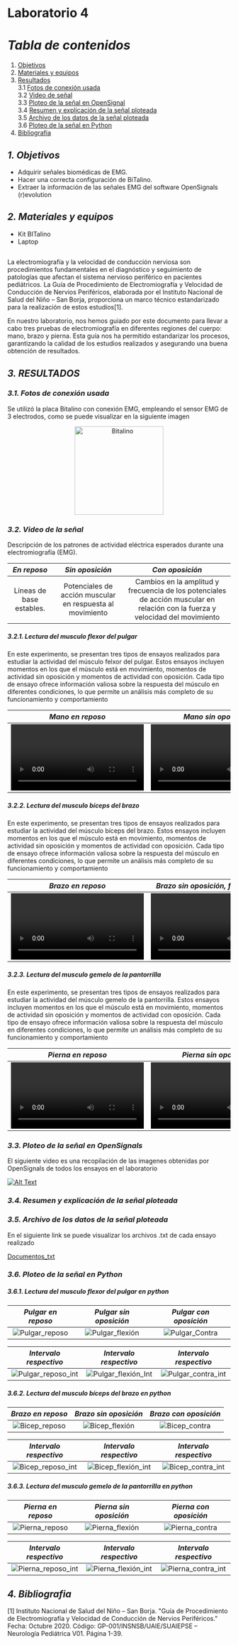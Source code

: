 

# Laboratorio 4

# *Tabla de contenidos*

1. [Objetivos](#id1)
2. [Materiales y equipos](#id2)
3. [Resultados](#id3)\
     3.1 [Fotos de conexión usada](#id4)\
     3.2 [Video de señal](#id5)\
     3.3 [Ploteo de la señal en OpenSignal](#id6)\
     3.4 [Resumen y explicación de la señal ploteada](#id7)\
     3.5 [Archivo de los datos de la señal ploteada](#id8)\
     3.6 [Ploteo de la señal en Python](#id9)
4. [Bibliografia](#id10)
   
## *1. Objetivos* <a name="id1"></a>
* Adquirir señales biomédicas de EMG.
* Hacer una correcta configuración de BiTalino.
* Extraer la información de las señales EMG del software OpenSignals (r)evolution

## *2. Materiales y equipos* <a name="id2"></a>
* Kit BITalino
* Laptop  


##
La electromiografía y la velocidad de conducción nerviosa son procedimientos fundamentales en el diagnóstico y seguimiento de patologías que afectan el sistema nervioso periférico en pacientes pediátricos. La Guía de Procedimiento de Electromiografía y Velocidad de Conducción de Nervios Periféricos, elaborada por el Instituto Nacional de Salud del Niño – San Borja, proporciona un marco técnico estandarizado para la realización de estos estudios[1]. 

En nuestro laboratorio, nos hemos guiado por este documento para llevar a cabo tres pruebas de electromiografía en diferentes regiones del cuerpo: mano, brazo y pierna. Esta guía nos ha permitido estandarizar los procesos, garantizando la calidad de los estudios realizados y asegurando una buena obtención de resultados.
##

## *3. RESULTADOS* <a name="id3"></a>

### *3.1. Fotos de conexión usada* <a name="id4"></a>
Se utilizó la placa Bitalino con conexión EMG, empleando el sensor EMG de 3 electrodos, como se puede visualizar en la siguiente imagen 

<p align="center">
  <img src="https://github.com/MariaZubiate/isb_2024_gh82/assets/164455359/be068f65-d8cb-4049-86eb-769473c3d3de" alt="Bitalino" width="200">
</p>



### *3.2. Video de la señal* <a name="id5"></a>

Descripción de los patrones de actividad eléctrica esperados durante una electromiografía (EMG).

|  *En reposo*  | *Sin oposición* | *Con oposición* |
|:------------:|:---------------:|:------------:|
|Líneas de base estables.|Potenciales de acción muscular en respuesta al movimiento|Cambios en la amplitud y frecuencia de los potenciales de acción muscular en relación con la fuerza y velocidad del movimiento|

##### 3.2.1. Lectura del musculo flexor del pulgar

En este experimento, se presentan tres tipos de ensayos realizados para estudiar la actividad del músculo felxor del pulgar. Estos ensayos incluyen momentos en los que el músculo está en movimiento, momentos de actividad sin oposición y momentos de actividad con oposición. Cada tipo de ensayo ofrece información valiosa sobre la respuesta del músculo en diferentes condiciones, lo que permite un análisis más completo de su funcionamiento y comportamiento

|  *Mano en reposo*  | *Mano sin oposición* | *Mano con oposición* |
|:------------:|:---------------:|:------------:|
|<video src="https://github.com/MariaZubiate/isb_2024_gh82/assets/164455359/992c45ce-b300-4fde-93e4-c8b830b24b83"></video>|<video src="https://github.com/MariaZubiate/isb_2024_gh82/assets/164455359/2f7bf97c-3a95-4edb-8198-c4461e802a22"></video>|<video src="https://github.com/MariaZubiate/isb_2024_gh82/assets/164455359/965ca49e-ba45-41da-9031-d3ccff87b05c"></video>|



##### 3.2.2. Lectura del musculo bíceps del brazo

En este experimento, se presentan tres tipos de ensayos realizados para estudiar la actividad del músculo bíceps del brazo. Estos ensayos incluyen momentos en los que el músculo está en movimiento, momentos de actividad sin oposición y momentos de actividad con oposición. Cada tipo de ensayo ofrece información valiosa sobre la respuesta del músculo en diferentes condiciones, lo que permite un análisis más completo de su funcionamiento y comportamiento

|  *Brazo en reposo*  | *Brazo sin oposición, flexión natural* | *Brazo con oposición* |
|:------------:|:---------------:|:------------:|
|<video src="https://github.com/MariaZubiate/isb_2024_gh82/assets/164455359/3f7f49c2-6be4-4870-a7e8-eceb64c939a5"></video>|<video src="https://github.com/MariaZubiate/isb_2024_gh82/assets/164455359/584f563d-ff11-4118-9ac6-21e6ea6a8d99"></video>|<video src="https://github.com/MariaZubiate/isb_2024_gh82/assets/164455359/8cfe8ff7-a35b-416f-97b7-32faa4c2a6cb"></video>|

 

##### 3.2.3. Lectura del musculo gemelo de la pantorrilla

En este experimento, se presentan tres tipos de ensayos realizados para estudiar la actividad del músculo gemelo de la pantorrilla. Estos ensayos incluyen momentos en los que el músculo está en movimiento, momentos de actividad sin oposición y momentos de actividad con oposición. Cada tipo de ensayo ofrece información valiosa sobre la respuesta del músculo en diferentes condiciones, lo que permite un análisis más completo de su funcionamiento y comportamiento

|  *Pierna en reposo*  | *Pierna sin oposición* | *Pierna con oposición* |
|:------------:|:---------------:|:------------:|
|<video src="https://github.com/MariaZubiate/isb_2024_gh82/assets/164455359/1605be48-11b0-41d0-848f-ce09309d112d"></video>|<video src="https://github.com/MariaZubiate/isb_2024_gh82/assets/164455359/dfba9255-2c5c-4456-888c-cf01668151e9"></video>|<video src="https://github.com/MariaZubiate/isb_2024_gh82/assets/164455359/677f8032-84da-4d45-aebb-cef48d437505"></video>|

 
 
### *3.3. Ploteo de la señal en OpenSignals* <a name="id6"></a> 

El siguiente video es una recopilación de las imagenes obtenidas por OpenSignals de todos los ensayos en el laboratorio

[![Alt Text](http://img.youtube.com/vi/Wbo8ktPWpFk/0.jpg)](https://youtu.be/Wbo8ktPWpFk)



### *3.4. Resumen y explicación de la señal ploteada* <a name="id7"></a> 


### *3.5. Archivo de los datos de la señal ploteada* <a name="id8"></a> 

En el siguiente link se puede visualizar los archivos .txt de cada ensayo realizado

[Documentos_txt](./Documentos_txt)

### *3.6. Ploteo de la señal en Python* <a name="id9"></a> 
##### 3.6.1. Lectura del musculo flexor del pulgar en python

|  *Pulgar en reposo*  | *Pulgar sin oposición* | *Pulgar con oposición* |
|:------------:|:---------------:|:------------:|
|![Pulgar_reposo](https://github.com/MariaZubiate/isb_2024_gh82/assets/43424450/ea650291-c626-42d1-96a3-71eb2b2c1f6a)|![Pulgar_flexión](https://github.com/MariaZubiate/isb_2024_gh82/assets/43424450/f4bd28d6-2412-49e2-8f42-4aeb02572335)|![Pulgar_Contra](https://github.com/MariaZubiate/isb_2024_gh82/assets/43424450/671297fd-4322-4ad3-8094-2fc511170736)|

|  *Intervalo respectivo*  | *Intervalo respectivo* | *Intervalo respectivo* |
|:------------:|:---------------:|:------------:|
|![Pulgar_reposo_int](https://github.com/MariaZubiate/isb_2024_gh82/assets/43424450/b74a79d2-78d1-43c1-91b4-ee24a39b73b1)|![Pulgar_flexión_Int](https://github.com/MariaZubiate/isb_2024_gh82/assets/43424450/d6b1a840-a672-4459-b8ee-9dd299fd306b)|![Pulgar_contra_int](https://github.com/MariaZubiate/isb_2024_gh82/assets/43424450/be410d64-29a1-44da-a10c-88a79e86fed4)|

##### 3.6.2. Lectura del musculo bíceps del brazo en python

|  *Brazo en reposo*  | *Brazo sin oposición* | *Brazo con oposición* |
|:------------:|:---------------:|:------------:|
|![Bicep_reposo](https://github.com/MariaZubiate/isb_2024_gh82/assets/43424450/7227ab9f-9e12-44c5-8ad2-eb362351156e)|![Bicep_flexión](https://github.com/MariaZubiate/isb_2024_gh82/assets/43424450/6a85b086-9fb8-4cc4-a952-a5458e5e7111)|![Bicep_contra](https://github.com/MariaZubiate/isb_2024_gh82/assets/43424450/14e9c29d-bf43-45ab-a9c4-a32181bd0a00)|


|  *Intervalo respectivo*  | *Intervalo respectivo* | *Intervalo respectivo* |
|:------------:|:---------------:|:------------:|
|![Bicep_reposo_int](https://github.com/MariaZubiate/isb_2024_gh82/assets/43424450/244eadf5-1287-4f88-af54-24e03b64a297)|![Bicep_flexión_int](https://github.com/MariaZubiate/isb_2024_gh82/assets/43424450/ad2ec23f-8472-472d-9903-8bd2471868e1)|![Bicep_contra_int](https://github.com/MariaZubiate/isb_2024_gh82/assets/43424450/d74cfbcc-01fe-4100-b90c-b3ea321c7d39)|

##### 3.6.3. Lectura del musculo gemelo de la pantorrilla en python

|  *Pierna en reposo*  | *Pierna sin oposición* | *Pierna con oposición* |
|:------------:|:---------------:|:------------:|
|![Pierna_reposo](https://github.com/MariaZubiate/isb_2024_gh82/assets/43424450/2be51c73-2aad-4284-a81f-b267c32ab54a)|![Pierna_flexión](https://github.com/MariaZubiate/isb_2024_gh82/assets/43424450/c88540c0-f4a4-41c8-9939-5e771f7951e1)|![Pierna_contra](https://github.com/MariaZubiate/isb_2024_gh82/assets/43424450/550f4e78-f06a-4bc5-8f71-9b7549497c85)|

|  *Intervalo respectivo*  | *Intervalo respectivo* | *Intervalo respectivo* |
|:------------:|:---------------:|:------------:|
|![Pierna_reposo_int](https://github.com/MariaZubiate/isb_2024_gh82/assets/43424450/3581fc5a-d611-4430-879d-8d0ddf1ec9b3)|![Pierna_flexión_int](https://github.com/MariaZubiate/isb_2024_gh82/assets/43424450/c0c99924-371a-4743-a246-ff13ec177b43)|![Pierna_contra_int](https://github.com/MariaZubiate/isb_2024_gh82/assets/43424450/85840e2b-c3cb-4a92-9ef5-82495df85264)|

   
## *4. Bibliografia* <a name="id10"></a>

[1] Instituto Nacional de Salud del Niño – San Borja. "Guía de Procedimiento de Electromiografía y Velocidad de Conducción de Nervios Periféricos." Fecha: Octubre 2020. Código: GP-001/INSNSB/UAIE/SUAIEPSE – Neurología Pediátrica V01. Página 1-39.



